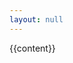 ```yaml
---
layout: null
---
```

<!DOCTYPE HTML>
<html>
<head>
  <meta charset="utf-8"/>
  <title></title>


  <link href="https://fonts.googleapis.com/css?family=Libre+Baskerville" rel="stylesheet">


  <!-- Styling -->
  <style>
  {% capture include_to_scssify %}
  {% include _main.scss %}
  {% endcapture %}
  {{ include_to_scssify | scssify }}
  </style>

</head>
<body>
  {{content}}
</body>
</html>

